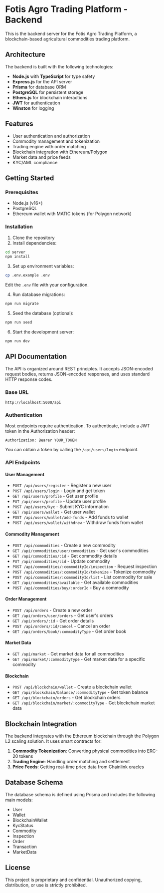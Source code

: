 # Fotis Agro Trading Platform - Backend

This is the backend server for the Fotis Agro Trading Platform, a blockchain-based agricultural commodities trading platform.

## Architecture

The backend is built with the following technologies:

- **Node.js** with **TypeScript** for type safety
- **Express.js** for the API server
- **Prisma** for database ORM
- **PostgreSQL** for persistent storage
- **Ethers.js** for blockchain interactions
- **JWT** for authentication
- **Winston** for logging

## Features

- User authentication and authorization
- Commodity management and tokenization
- Trading engine with order matching
- Blockchain integration with Ethereum/Polygon
- Market data and price feeds
- KYC/AML compliance

## Getting Started

### Prerequisites

- Node.js (v16+)
- PostgreSQL
- Ethereum wallet with MATIC tokens (for Polygon network)

### Installation

1. Clone the repository
2. Install dependencies:

```bash
cd server
npm install
```

3. Set up environment variables:

```bash
cp .env.example .env
```

Edit the `.env` file with your configuration.

4. Run database migrations:

```bash
npm run migrate
```

5. Seed the database (optional):

```bash
npm run seed
```

6. Start the development server:

```bash
npm run dev
```

## API Documentation

The API is organized around REST principles. It accepts JSON-encoded request bodies, returns JSON-encoded responses, and uses standard HTTP response codes.

### Base URL

```
http://localhost:5000/api
```

### Authentication

Most endpoints require authentication. To authenticate, include a JWT token in the Authorization header:

```
Authorization: Bearer YOUR_TOKEN
```

You can obtain a token by calling the `/api/users/login` endpoint.

### API Endpoints

#### User Management

- `POST /api/users/register` - Register a new user
- `POST /api/users/login` - Login and get token
- `GET /api/users/profile` - Get user profile
- `PUT /api/users/profile` - Update user profile
- `POST /api/users/kyc` - Submit KYC information
- `GET /api/users/wallet` - Get user wallet
- `POST /api/users/wallet/add-funds` - Add funds to wallet
- `POST /api/users/wallet/withdraw` - Withdraw funds from wallet

#### Commodity Management

- `POST /api/commodities` - Create a new commodity
- `GET /api/commodities/user/commodities` - Get user's commodities
- `GET /api/commodities/:id` - Get commodity details
- `PUT /api/commodities/:id` - Update commodity
- `POST /api/commodities/:commodityId/inspection` - Request inspection
- `POST /api/commodities/:commodityId/tokenize` - Tokenize commodity
- `POST /api/commodities/:commodityId/list` - List commodity for sale
- `GET /api/commodities/available` - Get available commodities
- `POST /api/commodities/buy/:orderId` - Buy a commodity

#### Order Management

- `POST /api/orders` - Create a new order
- `GET /api/orders/user/orders` - Get user's orders
- `GET /api/orders/:id` - Get order details
- `POST /api/orders/:id/cancel` - Cancel an order
- `GET /api/orders/book/:commodityType` - Get order book

#### Market Data

- `GET /api/market` - Get market data for all commodities
- `GET /api/market/:commodityType` - Get market data for a specific commodity

#### Blockchain

- `POST /api/blockchain/wallet` - Create a blockchain wallet
- `GET /api/blockchain/balance/:commodityType` - Get token balance
- `GET /api/blockchain/orders` - Get blockchain orders
- `GET /api/blockchain/market/:commodityType` - Get blockchain market data

## Blockchain Integration

The backend integrates with the Ethereum blockchain through the Polygon L2 scaling solution. It uses smart contracts for:

1. **Commodity Tokenization**: Converting physical commodities into ERC-20 tokens
2. **Trading Engine**: Handling order matching and settlement
3. **Price Feeds**: Getting real-time price data from Chainlink oracles

## Database Schema

The database schema is defined using Prisma and includes the following main models:

- User
- Wallet
- BlockchainWallet
- KycStatus
- Commodity
- Inspection
- Order
- Transaction
- MarketData

## License

This project is proprietary and confidential. Unauthorized copying, distribution, or use is strictly prohibited.
